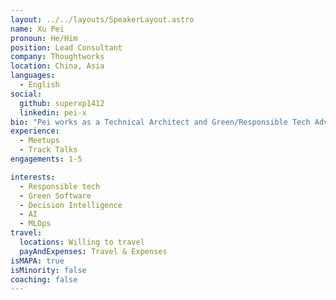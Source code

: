 ```yaml
---
layout: ../../layouts/SpeakerLayout.astro
name: Xu Pei
pronoun: He/Him
position: Lead Consultant
company: Thoughtworks
location: China, Asia
languages:
  - English
social:
  github: superxp1412
  linkedin: pei-x
bio: "Pei works as a Technical Architect and Green/Responsible Tech Advocate for Thoughtworks China. He has 10+ years of experience in the software industry and has worked with many clients and organizations in Southeast Asia, Australia, and China. He has a successful track record helping develop technical solutions, leading the team to pursue software engineering excellence, and growing technical leadership and tech culture. He is passionate about building responsible and sustainable solutions for clients."
experience:
  - Meetups
  - Track Talks
engagements: 1-5

interests:
  - Responsible tech
  - Green Software
  - Decision Intelligence
  - AI
  - MLOps
travel:
  locations: Willing to travel
  payAndExpenses: Travel & Expenses
isMAPA: true
isMinority: false
coaching: false
---
```

